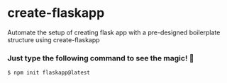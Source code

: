 # create-flaskapp

Automate the setup of creating flask app with a pre-designed boilerplate structure using create-flaskapp


### Just type the following command to see the magic! 🎉
```
$ npm init flaskapp@latest
```
